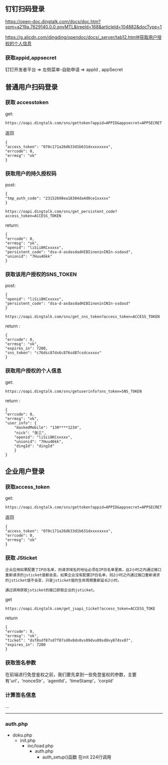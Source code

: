 ## 钉钉扫码登录

https://open-doc.dingtalk.com/docs/doc.htm?spm=a219a.7629140.0.0.qnyMTL&treeId=168&articleId=104882&docType=1

https://g.alicdn.com/dingding/opendoc/docs/_server/tab12.html#获取用户授权的个人信息

### 获取appid,appsecret

钉钉开发者平台 => 左侧菜单-自助申请 => appId , appSecret



## 普通用户扫码登录

### 获取 accesstoken 

get:

	https://oapi.dingtalk.com/sns/gettoken?appid=APPID&appsecret=APPSECRET

返回
	
	{
    "access_token": "070c171a26d633d1b631dxxxxxxxx",
    "errcode": 0,
    "errmsg": "ok"
	}
	


### 获取用户的持久授权码
	
post: 

	{
    "tmp_auth_code": "23152698ea18304da4d0ce1xxxxx"
	}

 	https://oapi.dingtalk.com/sns/get_persistent_code?access_token=ACCESS_TOKEN

return:

	{
    "errcode": 0,
    "errmsg": "ok",
    "openid": "liSii8KCxxxxx",
    "persistent_code": "dsa-d-asdasdadHIBIinoninINIn-ssdasd",
    "unionid": "7Huu46kk"
	}




### 获取该用户授权的SNS_TOKEN

post: 

	{
    "openid": "liSii8KCxxxxx",
    "persistent_code": "dsa-d-asdasdadHIBIinoninINIn-ssdasd"
	}

	https://oapi.dingtalk.com/sns/get_sns_token?access_token=ACCESS_TOKEN

return :

	{
    "errcode": 0,
    "errmsg": "ok",
    "expires_in": 7200,
    "sns_token": "c76dsc87ds6c876sd87csdcxxxxx"
	}

### 获取用户授权的个人信息

get:

	https://oapi.dingtalk.com/sns/getuserinfo?sns_token=SNS_TOKEN

return : 

	{ 
    "errcode": 0,
    "errmsg": "ok",
    "user_info": {
        "maskedMobile": "130****1234",
        "nick": "张三",
        "openid": "liSii8KCxxxxx",
        "unionid": "7Huu46kk",
        "dingId": "dingId"
   		}
	}


## 企业用户登录


### 获取access_token

get:

	https://oapi.dingtalk.com/sns/gettoken?appid=APPID&appsecret=APPSECRET

返回
	
	{
    "access_token": "070c171a26d633d1b631dxxxxxxxx",
    "errcode": 0,
    "errmsg": "ok"
	}
	

### 获取 JSticket

	企业应用如果配置了IP白名单，则请求域名的地址必须在IP白名单里面，且2小时之内通过接口重新请求的jsticket值都会变。如果企业没有配置IP白名单，则2小时之内通过接口重新请求的jsticket值不会变，只是jsticket值的生命周期重新延长2小时。

	通过调用获取jsticket的接口获取企业的jsticket。

get 
	
	https://oapi.dingtalk.com/get_jsapi_ticket?access_token=ACCESS_TOKE

return 
	
	{
    "errcode": 0,
    "errmsg": "ok",
    "ticket": "dsf8sdf87sd7f87sd8v8ds0vs09dvu09sd8vy87dsv87",
    "expires_in": 7200
	}

### 获取签名参数

在前端进行免登鉴权之前，我们要先拿到一些免登鉴权的参数，主要有’url’，‘nonceStr’，‘agentId’，‘timeStamp’，‘corpId’


### 计算签名信息

...

--------------------------



### auth.php

- doku.php
	- init.php
		- inc/load.php
			- auth.php
				- auth_setup()函数  在init 224行调用























